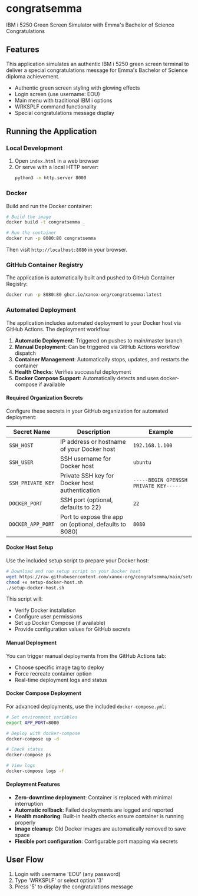 # congratsemma

IBM i 5250 Green Screen Simulator with Emma's Bachelor of Science Congratulations

## Features

This application simulates an authentic IBM i 5250 green screen terminal to deliver a special congratulations message for Emma's Bachelor of Science diploma achievement.

- Authentic green screen styling with glowing effects
- Login screen (use username: EOU)
- Main menu with traditional IBM i options
- WRKSPLF command functionality
- Special congratulations message display

## Running the Application

### Local Development
1. Open `index.html` in a web browser
2. Or serve with a local HTTP server:
   ```bash
   python3 -m http.server 8000
   ```

### Docker
Build and run the Docker container:
```bash
# Build the image
docker build -t congratsemma .

# Run the container
docker run -p 8080:80 congratsemma
```

Then visit `http://localhost:8080` in your browser.

### GitHub Container Registry
The application is automatically built and pushed to GitHub Container Registry:
```bash
docker run -p 8080:80 ghcr.io/xanox-org/congratsemma:latest
```

### Automated Deployment
The application includes automated deployment to your Docker host via GitHub Actions. The deployment workflow:

1. **Automatic Deployment**: Triggered on pushes to main/master branch
2. **Manual Deployment**: Can be triggered via GitHub Actions workflow dispatch
3. **Container Management**: Automatically stops, updates, and restarts the container
4. **Health Checks**: Verifies successful deployment
5. **Docker Compose Support**: Automatically detects and uses docker-compose if available

#### Required Organization Secrets
Configure these secrets in your GitHub organization for automated deployment:

| Secret Name | Description | Example |
|-------------|-------------|---------|
| `SSH_HOST` | IP address or hostname of your Docker host | `192.168.1.100` |
| `SSH_USER` | SSH username for Docker host | `ubuntu` |
| `SSH_PRIVATE_KEY` | Private SSH key for Docker host authentication | `-----BEGIN OPENSSH PRIVATE KEY-----` |
| `DOCKER_PORT` | SSH port (optional, defaults to 22) | `22` |
| `DOCKER_APP_PORT` | Port to expose the app on (optional, defaults to 8080) | `8080` |

#### Docker Host Setup
Use the included setup script to prepare your Docker host:

```bash
# Download and run setup script on your Docker host
wget https://raw.githubusercontent.com/xanox-org/congratsemma/main/setup-docker-host.sh
chmod +x setup-docker-host.sh
./setup-docker-host.sh
```

This script will:
- Verify Docker installation
- Configure user permissions
- Set up Docker Compose (if available)
- Provide configuration values for GitHub secrets

#### Manual Deployment
You can trigger manual deployments from the GitHub Actions tab:
- Choose specific image tag to deploy
- Force recreate container option
- Real-time deployment logs and status

#### Docker Compose Deployment
For advanced deployments, use the included `docker-compose.yml`:

```bash
# Set environment variables
export APP_PORT=8080

# Deploy with docker-compose
docker-compose up -d

# Check status
docker-compose ps

# View logs
docker-compose logs -f
```

#### Deployment Features
- **Zero-downtime deployment**: Container is replaced with minimal interruption
- **Automatic rollback**: Failed deployments are logged and reported
- **Health monitoring**: Built-in health checks ensure container is running properly
- **Image cleanup**: Old Docker images are automatically removed to save space
- **Flexible port configuration**: Configurable port mapping via secrets

## User Flow
1. Login with username 'EOU' (any password)
2. Type 'WRKSPLF' or select option '3'
3. Press '5' to display the congratulations message